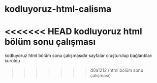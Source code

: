 # kodluyoruz-html-calisma
<<<<<<< HEAD
kodluyoruz html bölüm sonu çalışması
=======
kodluyoruz html bölüm sonu çalışmasıdır
sayfalar oluşturulup bağlantıları kuruldu
>>>>>>> d0a1212 (html bölüm sonu çalışması)

